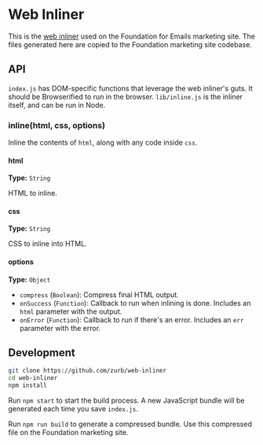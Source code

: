 # Web Inliner

This is the [web inliner](http://foundation.zurb.com/emails/inliner.html) used on the Foundation for Emails marketing site. The files generated here are copied to the Foundation marketing site codebase.

## API

`index.js` has DOM-specific functions that leverage the web inliner's guts. It should be Browserified to run in the browser. `lib/inline.js` is the inliner itself, and can be run in Node.

### inline(html, css, options)

Inline the contents of `html`, along with any code inside `css`.

#### html

**Type:** `String`

HTML to inline.

#### css

**Type:** `String`

CSS to inline into HTML.

#### options

**Type:** `Object`

- `compress` (`Boolean`): Compress final HTML output.
- `onSuccess` (`Function`): Callback to run when inlining is done. Includes an `html` parameter with the output.
- `onError` (`Function`): Callback to run if there's an error. Includes an `err` parameter with the error.

## Development

```bash
git clone https://github.com/zurb/web-inliner
cd web-inliner
npm install
```

Run `npm start` to start the build process. A new JavaScript bundle will be generated each time you save `index.js`.

Run `npm run build` to generate a compressed bundle. Use this compressed file on the Foundation marketing site.
